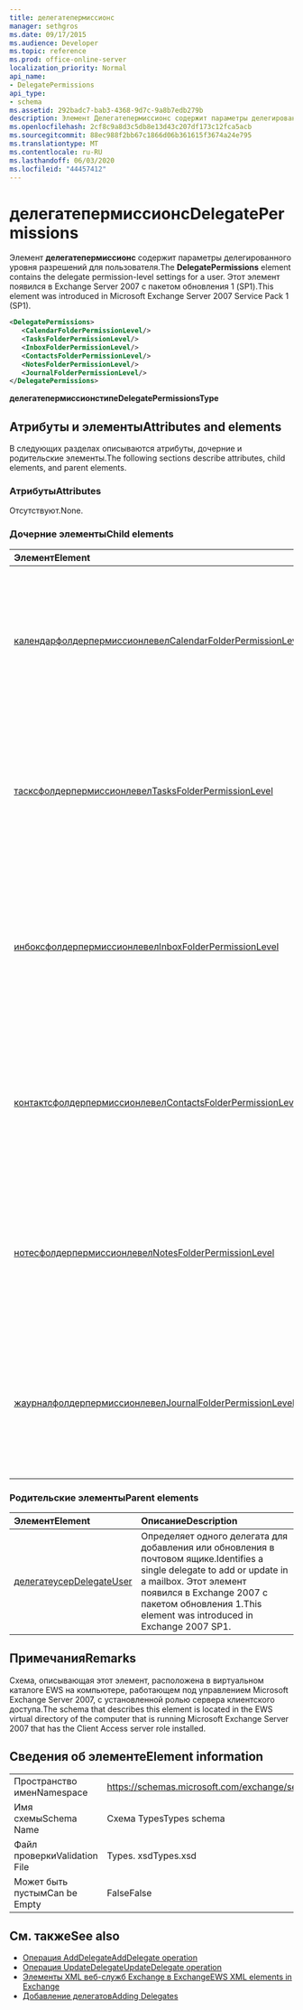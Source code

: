 ```yaml
---
title: делегатепермиссионс
manager: sethgros
ms.date: 09/17/2015
ms.audience: Developer
ms.topic: reference
ms.prod: office-online-server
localization_priority: Normal
api_name:
- DelegatePermissions
api_type:
- schema
ms.assetid: 292badc7-bab3-4368-9d7c-9a8b7edb279b
description: Элемент Делегатепермиссионс содержит параметры делегированного уровня разрешений для пользователя. Этот элемент появился в Exchange Server 2007 с пакетом обновления 1 (SP1).
ms.openlocfilehash: 2cf8c9a8d3c5db8e13d43c207df173c12fca5acb
ms.sourcegitcommit: 88ec988f2bb67c1866d06b361615f3674a24e795
ms.translationtype: MT
ms.contentlocale: ru-RU
ms.lasthandoff: 06/03/2020
ms.locfileid: "44457412"
---
```

# <a name="delegatepermissions"></a><span data-ttu-id="1707d-104">делегатепермиссионс</span><span class="sxs-lookup"><span data-stu-id="1707d-104">DelegatePermissions</span></span>

<span data-ttu-id="1707d-105">Элемент **делегатепермиссионс** содержит параметры делегированного уровня разрешений для пользователя.</span><span class="sxs-lookup"><span data-stu-id="1707d-105">The **DelegatePermissions** element contains the delegate permission-level settings for a user.</span></span> <span data-ttu-id="1707d-106">Этот элемент появился в Exchange Server 2007 с пакетом обновления 1 (SP1).</span><span class="sxs-lookup"><span data-stu-id="1707d-106">This element was introduced in Microsoft Exchange Server 2007 Service Pack 1 (SP1).</span></span> 
  
```xml
<DelegatePermissions>
   <CalendarFolderPermissionLevel/>
   <TasksFolderPermissionLevel/>
   <InboxFolderPermissionLevel/>
   <ContactsFolderPermissionLevel/>
   <NotesFolderPermissionLevel/>
   <JournalFolderPermissionLevel/>
</DelegatePermissions>
```

<span data-ttu-id="1707d-107">**делегатепермиссионстипе**</span><span class="sxs-lookup"><span data-stu-id="1707d-107">**DelegatePermissionsType**</span></span>

## <a name="attributes-and-elements"></a><span data-ttu-id="1707d-108">Атрибуты и элементы</span><span class="sxs-lookup"><span data-stu-id="1707d-108">Attributes and elements</span></span>

<span data-ttu-id="1707d-109">В следующих разделах описываются атрибуты, дочерние и родительские элементы.</span><span class="sxs-lookup"><span data-stu-id="1707d-109">The following sections describe attributes, child elements, and parent elements.</span></span>
  
### <a name="attributes"></a><span data-ttu-id="1707d-110">Атрибуты</span><span class="sxs-lookup"><span data-stu-id="1707d-110">Attributes</span></span>

<span data-ttu-id="1707d-111">Отсутствуют.</span><span class="sxs-lookup"><span data-stu-id="1707d-111">None.</span></span>
  
### <a name="child-elements"></a><span data-ttu-id="1707d-112">Дочерние элементы</span><span class="sxs-lookup"><span data-stu-id="1707d-112">Child elements</span></span>

|<span data-ttu-id="1707d-113">**Элемент**</span><span class="sxs-lookup"><span data-stu-id="1707d-113">**Element**</span></span>|<span data-ttu-id="1707d-114">**Описание**</span><span class="sxs-lookup"><span data-stu-id="1707d-114">**Description**</span></span>|
|:-----|:-----|
|[<span data-ttu-id="1707d-115">календарфолдерпермиссионлевел</span><span class="sxs-lookup"><span data-stu-id="1707d-115">CalendarFolderPermissionLevel</span></span>](calendarfolderpermissionlevel.md) <br/> |<span data-ttu-id="1707d-116">Содержит разрешения для папки календаря по умолчанию.</span><span class="sxs-lookup"><span data-stu-id="1707d-116">Contains the permissions for the default Calendar folder.</span></span> <span data-ttu-id="1707d-117">Этот элемент появился в Exchange 2007 с пакетом обновления 1.</span><span class="sxs-lookup"><span data-stu-id="1707d-117">This element was introduced in Exchange 2007 SP1.</span></span>  <br/> |
|[<span data-ttu-id="1707d-118">тасксфолдерпермиссионлевел</span><span class="sxs-lookup"><span data-stu-id="1707d-118">TasksFolderPermissionLevel</span></span>](tasksfolderpermissionlevel.md) <br/> |<span data-ttu-id="1707d-119">Содержит разрешения для папки задач по умолчанию.</span><span class="sxs-lookup"><span data-stu-id="1707d-119">Contains the permissions for the default Task folder.</span></span> <span data-ttu-id="1707d-120">Этот элемент появился в Exchange 2007 с пакетом обновления 1.</span><span class="sxs-lookup"><span data-stu-id="1707d-120">This element was introduced in Exchange 2007 SP1.</span></span>  <br/> |
|[<span data-ttu-id="1707d-121">инбоксфолдерпермиссионлевел</span><span class="sxs-lookup"><span data-stu-id="1707d-121">InboxFolderPermissionLevel</span></span>](inboxfolderpermissionlevel.md) <br/> |<span data-ttu-id="1707d-122">Содержит разрешения для папки "Входящие", используемой по умолчанию.</span><span class="sxs-lookup"><span data-stu-id="1707d-122">Contains the permissions for the default Inbox folder.</span></span> <span data-ttu-id="1707d-123">Этот элемент появился в Exchange 2007 с пакетом обновления 1.</span><span class="sxs-lookup"><span data-stu-id="1707d-123">This element was introduced in Exchange 2007 SP1.</span></span>  <br/> |
|[<span data-ttu-id="1707d-124">контактсфолдерпермиссионлевел</span><span class="sxs-lookup"><span data-stu-id="1707d-124">ContactsFolderPermissionLevel</span></span>](contactsfolderpermissionlevel.md) <br/> |<span data-ttu-id="1707d-125">Содержит разрешения для папки "Контакты" по умолчанию.</span><span class="sxs-lookup"><span data-stu-id="1707d-125">Contains the permissions for the default Contacts folder.</span></span> <span data-ttu-id="1707d-126">Этот элемент появился в Exchange 2007 с пакетом обновления 1.</span><span class="sxs-lookup"><span data-stu-id="1707d-126">This element was introduced in Exchange 2007 SP1.</span></span>  <br/> |
|[<span data-ttu-id="1707d-127">нотесфолдерпермиссионлевел</span><span class="sxs-lookup"><span data-stu-id="1707d-127">NotesFolderPermissionLevel</span></span>](notesfolderpermissionlevel.md) <br/> |<span data-ttu-id="1707d-128">Содержит разрешения для папки заметок по умолчанию.</span><span class="sxs-lookup"><span data-stu-id="1707d-128">Contains the permissions for the default Notes folder.</span></span> <span data-ttu-id="1707d-129">Этот элемент появился в Exchange 2007 с пакетом обновления 1.</span><span class="sxs-lookup"><span data-stu-id="1707d-129">This element was introduced in Exchange 2007 SP1.</span></span>  <br/> |
|[<span data-ttu-id="1707d-130">жаурналфолдерпермиссионлевел</span><span class="sxs-lookup"><span data-stu-id="1707d-130">JournalFolderPermissionLevel</span></span>](journalfolderpermissionlevel.md) <br/> |<span data-ttu-id="1707d-131">Содержит разрешения для папки журнала по умолчанию.</span><span class="sxs-lookup"><span data-stu-id="1707d-131">Contains the permissions for the default Journal folder.</span></span> <span data-ttu-id="1707d-132">Этот элемент появился в Exchange 2007 с пакетом обновления 1.</span><span class="sxs-lookup"><span data-stu-id="1707d-132">This element was introduced in Exchange 2007 SP1.</span></span>  <br/> |
   
### <a name="parent-elements"></a><span data-ttu-id="1707d-133">Родительские элементы</span><span class="sxs-lookup"><span data-stu-id="1707d-133">Parent elements</span></span>

|<span data-ttu-id="1707d-134">**Элемент**</span><span class="sxs-lookup"><span data-stu-id="1707d-134">**Element**</span></span>|<span data-ttu-id="1707d-135">**Описание**</span><span class="sxs-lookup"><span data-stu-id="1707d-135">**Description**</span></span>|
|:-----|:-----|
|[<span data-ttu-id="1707d-136">делегатеусер</span><span class="sxs-lookup"><span data-stu-id="1707d-136">DelegateUser</span></span>](delegateuser.md) <br/> |<span data-ttu-id="1707d-137">Определяет одного делегата для добавления или обновления в почтовом ящике.</span><span class="sxs-lookup"><span data-stu-id="1707d-137">Identifies a single delegate to add or update in a mailbox.</span></span> <span data-ttu-id="1707d-138">Этот элемент появился в Exchange 2007 с пакетом обновления 1.</span><span class="sxs-lookup"><span data-stu-id="1707d-138">This element was introduced in Exchange 2007 SP1.</span></span>  <br/> |
   
## <a name="remarks"></a><span data-ttu-id="1707d-139">Примечания</span><span class="sxs-lookup"><span data-stu-id="1707d-139">Remarks</span></span>

<span data-ttu-id="1707d-140">Схема, описывающая этот элемент, расположена в виртуальном каталоге EWS на компьютере, работающем под управлением Microsoft Exchange Server 2007, с установленной ролью сервера клиентского доступа.</span><span class="sxs-lookup"><span data-stu-id="1707d-140">The schema that describes this element is located in the EWS virtual directory of the computer that is running Microsoft Exchange Server 2007 that has the Client Access server role installed.</span></span>
  
## <a name="element-information"></a><span data-ttu-id="1707d-141">Сведения об элементе</span><span class="sxs-lookup"><span data-stu-id="1707d-141">Element information</span></span>

|||
|:-----|:-----|
|<span data-ttu-id="1707d-142">Пространство имен</span><span class="sxs-lookup"><span data-stu-id="1707d-142">Namespace</span></span>  <br/> |https://schemas.microsoft.com/exchange/services/2006/types  <br/> |
|<span data-ttu-id="1707d-143">Имя схемы</span><span class="sxs-lookup"><span data-stu-id="1707d-143">Schema Name</span></span>  <br/> |<span data-ttu-id="1707d-144">Схема Types</span><span class="sxs-lookup"><span data-stu-id="1707d-144">Types schema</span></span>  <br/> |
|<span data-ttu-id="1707d-145">Файл проверки</span><span class="sxs-lookup"><span data-stu-id="1707d-145">Validation File</span></span>  <br/> |<span data-ttu-id="1707d-146">Types. xsd</span><span class="sxs-lookup"><span data-stu-id="1707d-146">Types.xsd</span></span>  <br/> |
|<span data-ttu-id="1707d-147">Может быть пустым</span><span class="sxs-lookup"><span data-stu-id="1707d-147">Can be Empty</span></span>  <br/> |<span data-ttu-id="1707d-148">False</span><span class="sxs-lookup"><span data-stu-id="1707d-148">False</span></span>  <br/> |
   
## <a name="see-also"></a><span data-ttu-id="1707d-149">См. также</span><span class="sxs-lookup"><span data-stu-id="1707d-149">See also</span></span>

- [<span data-ttu-id="1707d-150">Операция AddDelegate</span><span class="sxs-lookup"><span data-stu-id="1707d-150">AddDelegate operation</span></span>](adddelegate-operation.md) 
- [<span data-ttu-id="1707d-151">Операция UpdateDelegate</span><span class="sxs-lookup"><span data-stu-id="1707d-151">UpdateDelegate operation</span></span>](updatedelegate-operation.md)
- [<span data-ttu-id="1707d-152">Элементы XML веб-служб Exchange в Exchange</span><span class="sxs-lookup"><span data-stu-id="1707d-152">EWS XML elements in Exchange</span></span>](ews-xml-elements-in-exchange.md)
- [<span data-ttu-id="1707d-153">Добавление делегатов</span><span class="sxs-lookup"><span data-stu-id="1707d-153">Adding Delegates</span></span>](https://msdn.microsoft.com/library/3a744150-66a3-4a13-9433-793603ba5038%28Office.15%29.aspx)

